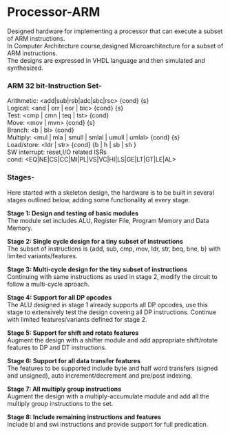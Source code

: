 # Processor-ARM
Designed hardware for implementing a processor that can execute  a subset of ARM instructions.</br>
In Computer Architecture course,designed Microarchitecture for a subset of ARM instructions.</br>
The designs are expressed in VHDL language and then simulated and synthesized. 
 
### ARM 32 bit-Instruction Set-

Arithmetic: <add|sub|rsb|adc|sbc|rsc> {cond} {s} </br>
Logical: <and | orr | eor | bic> {cond} {s} </br>
Test: <cmp | cmn | teq | tst> {cond} </br>
Move: <mov | mvn> {cond} {s}</br>
Branch: <b | bl> {cond}</br>
Multiply: <mul | mla | smull | smlal | umull | umlal> {cond} {s}</br>
Load/store: <ldr | str> {cond} {b | h | sb | sh }</br>
SW interrupt: reset,I/O related ISRs</br>
cond: <EQ|NE|CS|CC|MI|PL|VS|VC|HI|LS|GE|LT|GT|LE|AL> </br>

### Stages-
Here started with a skeleton design, the hardware is to be built in several stages outlined below, adding some functionality at every stage.

**Stage 1: Design and testing of basic modules** </br>
The module set includes ALU, Register File, Program Memory and Data Memory.

**Stage 2: Single cycle design for a tiny subset of instructions** </br>
The subset of instructions is {add, sub, cmp, mov, ldr, str, beq, bne, b} with limited 
variants/features.

**Stage 3: Multi-cycle design for the tiny subset of instructions** </br>
Continuing with same instructions as used in stage 2, modify the circuit to follow a 
multi-cycle aproach.

**Stage 4: Support for all DP opcodes** </br>
The ALU designed in stage 1 already supports all DP opcodes, use this stage to 
extensively test the design covering all DP instructions. Continue with limited 
features/variants defined for stage 2.

**Stage 5: Support for shift and rotate features** </br>
Augment the design with a shifter module and add appropriate shift/rotate features to 
DP and DT instructions.

**Stage 6: Support for all data transfer features** </br>
The features to be supported include byte and half word transfers (signed and 
unsigned), auto increment/decrement and pre/post indexing.

**Stage 7: All multiply group instructions** </br>
Augment the design with a multiply-accumulate module and add all the multiply 
group instructions to the set.

**Stage 8: Include remaining instructions and features** </br>
Include bl and swi instructions and provide support for full predication.



